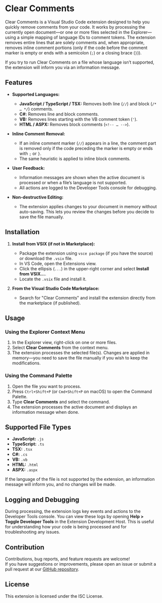 # Clear Comments

Clear Comments is a Visual Studio Code extension designed to help you quickly remove comments from your code. It works by processing the currently open document—or one or more files selected in the Explorer—using a simple mapping of language IDs to comment tokens. The extension removes entire lines that are solely comments and, when appropriate, removes inline comment portions (only if the code before the comment marker is empty or ends with a semicolon (`;`) or a closing brace (`}`)).

If you try to run Clear Comments on a file whose language isn’t supported, the extension will inform you via an information message.

## Features

- **Supported Languages:**
  - **JavaScript / TypeScript / TSX:** Removes both line (`//`) and block (`/* … */`) comments.
  - **C#:** Removes line and block comments.
  - **VB:** Removes lines starting with the VB comment token (`'`).
  - **HTML / ASPX:** Removes block comments (`<!-- … -->`).
  
- **Inline Comment Removal:**
  - If an inline comment marker (`//`) appears in a line, the comment part is removed only if the code preceding the marker is empty or ends with `;` or `}`.
  - The same heuristic is applied to inline block comments.
  
- **User Feedback:**
  - Information messages are shown when the active document is processed or when a file’s language is not supported.
  - All actions are logged to the Developer Tools console for debugging.

- **Non-destructive Editing:**
  - The extension applies changes to your document in memory without auto-saving. This lets you review the changes before you decide to save the file manually.

## Installation

1. **Install from VSIX (if not in Marketplace):**
   - Package the extension using `vsce package` (if you have the source) or download the `.vsix` file.
   - In VS Code, open the Extensions view.
   - Click the ellipsis (`...`) in the upper-right corner and select **Install from VSIX...**.
   - Locate the `.vsix` file and install it.

2. **From the Visual Studio Code Marketplace:**
   - Search for "Clear Comments" and install the extension directly from the marketplace (if published).

## Usage

### Using the Explorer Context Menu

1. In the Explorer view, right-click on one or more files.
2. Select **Clear Comments** from the context menu.
3. The extension processes the selected file(s). Changes are applied in memory—you need to save the file manually if you wish to keep the modifications.

### Using the Command Palette

1. Open the file you want to process.
2. Press `Ctrl+Shift+P` (or `Cmd+Shift+P` on macOS) to open the Command Palette.
3. Type **Clear Comments** and select the command.
4. The extension processes the active document and displays an information message when done.

## Supported File Types

- **JavaScript:** `.js`
- **TypeScript:** `.ts`
- **TSX:** `.tsx`
- **C#:** `.cs`
- **VB:** `.vb`
- **HTML:** `.html`
- **ASPX:** `.aspx`

If the language of the file is not supported by the extension, an information message will inform you, and no changes will be made.

## Logging and Debugging

During processing, the extension logs key events and actions to the Developer Tools console. You can view these logs by opening **Help > Toggle Developer Tools** in the Extension Development Host. This is useful for understanding how your code is being processed and for troubleshooting any issues.

## Contribution

Contributions, bug reports, and feature requests are welcome!  
If you have suggestions or improvements, please open an issue or submit a pull request at our [GitHub repository](https://github.com/buimanhtoan-it/clear-comments.git).

## License

This extension is licensed under the ISC License.
